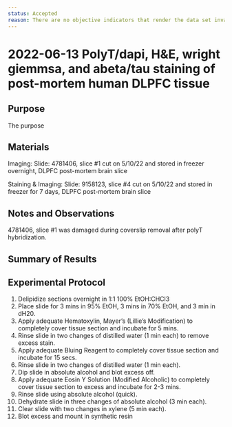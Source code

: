 ```yaml
---
status: Accepted
reason: There are no objective indicators that render the data set invalid or suspect.
---
```


# 2022-06-13 PolyT/dapi, H&E, wright giemmsa, and abeta/tau staining of post-mortem human DLPFC tissue

## Purpose
The purpose

## Materials
Imaging: 
Slide: 4781406, slice #1 cut on 5/10/22 and stored in freezer overnight, DLPFC post-mortem brain slice 

Staining & Imaging: 
Slide: 9158123, slice #4 cut on 5/10/22 and stored in freezer for 7 days, DLPFC post-mortem brain slice 

## Notes and Observations
4781406, slice #1 was damaged during coverslip removal after polyT hybridization. 

## Summary of Results


## Experimental Protocol

1. Delipidize sections overnight in 1:1 100% EtOH:CHCl3
2. Place slide for 3 mins in 95% EtOH, 3 mins in 70% EtOH, and 3 min in dH20. 
3. Apply adequate Hematoxylin, Mayer’s (Lillie’s Modification) to completely cover 
tissue section and incubate for 5 mins.
4. Rinse slide in two changes of distilled water (1 min each) to remove excess stain.
5. Apply adequate Bluing Reagent to completely cover tissue section and incubate for
15 secs.
6. Rinse slide in two changes of distilled water (1 min each).
7. Dip slide in absolute alcohol and blot excess off.
8. Apply adequate Eosin Y Solution (Modified Alcoholic) to completely cover tissue
section to excess and incubate for 2-3 mins.
9. Rinse slide using absolute alcohol (quick).
10. Dehydrate slide in three changes of absolute alcohol (3 min each).
11. Clear slide with two changes in xylene (5 min each).
12. Blot excess and mount in synthetic resin
